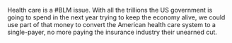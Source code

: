 Health care is a #BLM issue. With all the trillions the US government is going to spend in the next year trying to keep the economy alive, we could use part of that money to convert the American health care system to a single-payer, no more paying the insurance industry their unearned cut. 
